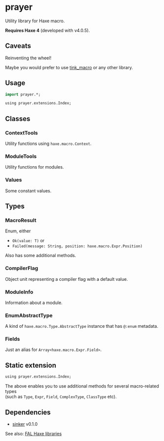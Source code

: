 # prayer

Utility library for Haxe macro.

**Requires Haxe 4** (developed with v4.0.5).


## Caveats

Reinventing the wheel!

Maybe you would prefer to use [tink_macro](https://github.com/haxetink/tink_macro) or any other library.


## Usage

```haxe
import prayer.*;

using prayer.extensions.Index;
```


## Classes

### ContextTools

Utility functions using `haxe.macro.Context`.

### ModuleTools

Utility functions for modules.

### Values

Some constant values.


## Types

### MacroResult

Enum, either
- `Ok(value: T)` or
- `Failed(message: String, position: haxe.macro.Expr.Position)`

Also has some additional methods.

### CompilerFlag

Object unit representing a compiler flag with a default value.

### ModuleInfo

Information about a module.

### EnumAbstractType

A kind of `haxe.macro.Type.AbstractType` instance that has `@:enum` metadata.

### Fields

Just an alias for `Array<haxe.macro.Expr.Field>`.


## Static extension

```haxe
using prayer.extensions.Index;
```

The above enables you to use additional methods for several macro-related types  
(such as `Type`, `Expr`, `Field`, `ComplexType`, `ClassType` etc).


## Dependencies

- [sinker](https://github.com/fal-works/sinker) v0.1.0

See also:
[FAL Haxe libraries](https://github.com/fal-works/fal-haxe-libraries)
